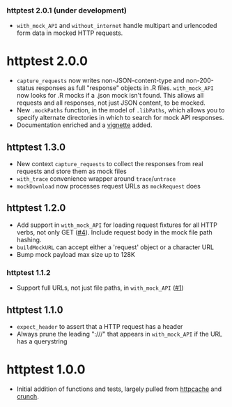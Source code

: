 ### httptest 2.0.1 (under development)
* `with_mock_API` and `without_internet` handle multipart and urlencoded form data in mocked HTTP requests. 

# httptest 2.0.0
* `capture_requests` now writes non-JSON-content-type and non-200-status responses as full "response" objects in .R files. `with_mock_API` now looks for .R mocks if a .json mock isn't found. This allows all requests and all responses, not just JSON content, to be mocked.
* New `.mockPaths` function, in the model of `.libPaths`, which allows you to specify alternate directories in which to search for mock API responses.
* Documentation enriched and a [vignette](https://github.com/nealrichardson/httptest/blob/master/inst/doc/httptest.md) added.

## httptest 1.3.0
* New context `capture_requests` to collect the responses from real requests and store them as mock files
* `with_trace` convenience wrapper around `trace`/`untrace`
* `mockDownload` now processes request URLs as `mockRequest` does

## httptest 1.2.0
* Add support in `with_mock_API` for loading request fixtures for all HTTP verbs, not only GET ([#4](https://github.com/nealrichardson/httptest/pull/4)). Include request body in the mock file path hashing.
* `buildMockURL` can accept either a 'request' object or a character URL
* Bump mock payload max size up to 128K

### httptest 1.1.2
* Support full URLs, not just file paths, in `with_mock_API` ([#1](https://github.com/nealrichardson/httptest/issues/1))

## httptest 1.1.0

* `expect_header` to assert that a HTTP request has a header
* Always prune the leading ":///" that appears in `with_mock_API` if the URL has a querystring

# httptest 1.0.0

* Initial addition of functions and tests, largely pulled from [httpcache](https://github.com/nealrichardson/httpcache) and [crunch](https://github.com/Crunch-io/rcrunch).
